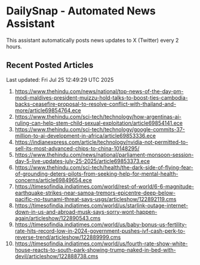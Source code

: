 # DailySnap - Automated News Assistant

This assistant automatically posts news updates to X (Twitter) every 2 hours.

## Recent Posted Articles

Last updated: Fri Jul 25 12:49:29 UTC 2025

1. https://www.thehindu.com/news/national/top-news-of-the-day-pm-modi-maldives-president-muizzu-hold-talks-to-boost-ties-cambodia-backs-ceasefire-proposal-to-resolve-conflict-with-thailand-and-more/article69854764.ece
2. https://www.thehindu.com/sci-tech/technology/how-argentinas-ai-ruling-can-help-stem-child-sexual-exploitation/article69854141.ece
3. https://www.thehindu.com/sci-tech/technology/google-commits-37-million-to-ai-development-in-africa/article69853336.ece
4. https://indianexpress.com/article/technology/nvidia-not-permitted-to-sell-its-most-advanced-chips-to-china-10148295/
5. https://www.thehindu.com/news/national/parliament-monsoon-session-day-5-live-updates-july-25-2025/article69853373.ece
6. https://www.thehindu.com/sci-tech/health/the-dark-side-of-flying-fear-of-grounding-deters-pilots-from-seeking-help-for-mental-health-concerns/article69849654.ece
7. https://timesofindia.indiatimes.com/world/rest-of-world/6-6-magnitude-earthquake-strikes-near-samoa-tremors-epicentre-deep-below-pacific-no-tsunami-threat-says-usgs/articleshow/122892119.cms
8. https://timesofindia.indiatimes.com/world/us/starlink-outage-internet-down-in-us-and-abroad-musk-says-sorry-wont-happen-again/articleshow/122890543.cms
9. https://timesofindia.indiatimes.com/world/us/baby-bonus-us-fertility-rate-hits-record-low-in-2024-government-pushes-ivf-cash-perk-to-reverse-trend/articleshow/122889999.cms
10. https://timesofindia.indiatimes.com/world/us/fourth-rate-show-white-house-reacts-to-south-park-showing-trump-naked-in-bed-with-devil/articleshow/122888738.cms
